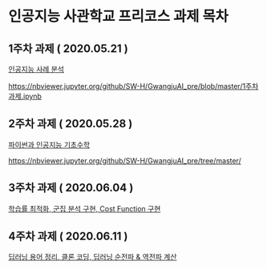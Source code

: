 # 인공지능 사관학교 프리코스 과제 목차

## 1주차 과제 ( 2020.05.21 )
  [인공지능 사례 분석](1주차과제.ipynb)
  
  https://nbviewer.jupyter.org/github/SW-H/GwangjuAI_pre/blob/master/1주차과제.ipynb
  
## 2주차 과제 ( 2020.05.28 )
  [파이썬과 인공지능 기초수학](2주차과제.ipynb)
  
  https://nbviewer.jupyter.org/github/SW-H/GwangjuAI_pre/tree/master/
  
## 3주차 과제 ( 2020.06.04 )
  [학습률 최적화, 군집 분석 구현, Cost Function 구현]()
  
## 4주차 과제 ( 2020.06.11 )
  [딥러닝 용어 정리, 클론 코딩, 딥러닝 순전파 & 역전파 계산]()
